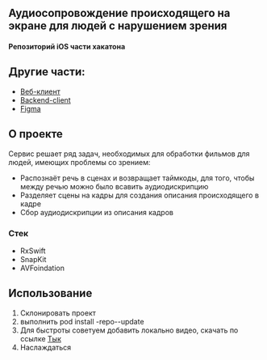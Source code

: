## Аудиосопровождение происходящего на экране для людей с нарушением зрения

#### Репозиторий iOS части хакатона

## Другие части:
* <a href=https://github.com/LaMileyn/hackaton>Веб-клиент</a>
* <a href=https://github.com/crabulous/TrueTechHack>Backend-client</a>
* <a href=https://www.figma.com/file/iaXHdRTE5LTgKpJXRo5tQa/>Figma</a>


## О проекте

Сервис решает ряд задач, необходимых для обработки фильмов для людей, имеющих проблемы со зрением:
* Распознаёт речь в сценах и возвращает таймкоды, для того, чтобы между речью можно было всавить аудиодискрипцию
* Разделяет сцены на кадры для создания описания происходящего в кадре
* Сбор аудиодискрипции из описания кадров



### Стек

* RxSwift
* SnapKit
* AVFoindation

## Использование
1. Склонировать проект
2. выполнить pod install -repo--update
3. Для быстроты советуем добавить локально видео, скачать по ссылке <a href=https://t.me/+U72u5sz8iH02ZjBi/>Тык</a>
4. Наслаждаться
